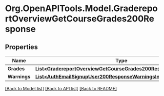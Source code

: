 # Org.OpenAPITools.Model.GradereportOverviewGetCourseGrades200Response

## Properties

Name | Type | Description | Notes
------------ | ------------- | ------------- | -------------
**Grades** | [**List&lt;GradereportOverviewGetCourseGrades200ResponseGradesInner&gt;**](GradereportOverviewGetCourseGrades200ResponseGradesInner.md) |  | 
**Warnings** | [**List&lt;AuthEmailSignupUser200ResponseWarningsInner&gt;**](AuthEmailSignupUser200ResponseWarningsInner.md) |  | [optional] 

[[Back to Model list]](../README.md#documentation-for-models) [[Back to API list]](../README.md#documentation-for-api-endpoints) [[Back to README]](../README.md)

